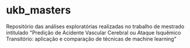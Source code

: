 # ukb_masters
Repositório das análises exploratórias realizadas no trabalho de mestrado intitulado "Predição de Acidente Vascular Cerebral ou Ataque Isquêmico Transitório: aplicação e comparação de técnicas de machine learning"
